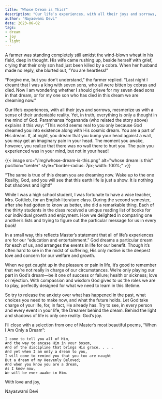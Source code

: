 ```yaml
---
title: "Whose Dream is This?"
description: "Our life’s experiences, with all their joys and sorrows, mesmerize us with a sense of their undeniable reality. Yet, in truth, everything is only a thought in the mind of God. Paramhansa Yogananda (who related the story above) explains it this way: “This world seems real to you only because God dreamed you into existence along with His cosmic dream. You are a part of His dream. If, at night, you dream that you bump your head against a wall, you may get an imaginary pain in your head. The moment you awake, however, you realize that there was no wall there to hurt you. The pain you experienced was in your mind, but not in your head!"
author: "Nayaswami Devi"
date: 2023-06-02
tags:
- dream
- joy
- light
---
```


A farmer was standing completely still amidst the wind-blown wheat in his field, deep in thought. His wife came rushing up, beside herself with grief, crying that their only son had just been killed by a cobra. When her husband made no reply, she blurted out, “You are heartless!”

“Forgive me, but you don’t understand,” the farmer replied. “Last night I dreamt that I was a king with seven sons, who all were bitten by cobras and died. Now I am wondering whether I should grieve for my seven dead sons in that dream, or for my one son who has died in this dream we are dreaming now.”

Our life’s experiences, with all their joys and sorrows, mesmerize us with a sense of their undeniable reality. Yet, in truth, everything is only a thought in the mind of God. Paramhansa Yogananda (who related the story above) explains it this way: “This world seems real to you only because God dreamed you into existence along with His cosmic dream. You are a part of His dream. If, at night, you dream that you bump your head against a wall, you may get an imaginary pain in your head. The moment you awake, however, you realize that there was no wall there to hurt you. The pain you experienced was in your mind, but not in your head!

{{< image src="/img/whose-dream-is-this.png" alt="whose dream is this" position="center" style="border-radius: 7px; width: 100%;" >}}

“The same is true of this dream you are dreaming now. Wake up to the one Reality, God, and you will see that this earth life is just a show. It is nothing but shadows and light!”

While I was a high school student, I was fortunate to have a wise teacher, Mrs. Gottlieb, for an English literature class. During the second semester, after she had gotten to know us better, she did a remarkable thing. Each of the thirty students in the class received a unique reading list of books for our individual growth and enjoyment. How we delighted in comparing one another’s lists and trying to figure out the particular message for us in every book!

In a small way, this reflects Master’s statement that all of life’s experiences are for our “education and entertainment.” God dreams a particular dream for each of us, and arranges the events in life for our benefit. Though it’s often hard to see in the midst of suffering, His only motive is the deepest love and concern for our welfare and growth.

When we get caught up in the pleasure or pain in life, it’s good to remember that we’re not really in charge of our circumstances. We’re only playing our part in God’s dream—be it one of success or failure; health or sickness; love or rejection. With compassion and wisdom God gives to us the roles we are to play, perfectly designed for what we need to learn in this lifetime.

So try to release the anxiety over what has happened in the past, what choices you need to make now, and what the future holds. Let God take charge of your life, for, in fact, He already has. Try to see, in every person and every event in your life, the Dreamer behind the dream. Behind the light and shadows of life is only one reality: God’s joy.

I’ll close with a selection from one of Master’s most beautiful poems, “When I Am Only a Dream”:

```
I come to tell you all of Him,
And the way to encase Him in your bosom,
And of the discipline that brings His grace. . . .
And yet when I am only a dream to you,
I will come to remind you that you too are naught
But a dream of my Heavenly Beloved;
And when you know you are a dream,
As I know now,
We will be ever awake in Him.
```

With love and joy,

Nayaswami Devi
